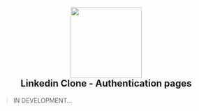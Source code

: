 <h2 align="center"><img src="../clone-linkedin-signin/src/assets/images/logo_linkedin.png" width="162px"> <br>
Linkedin Clone - Authentication pages</h2>

> IN DEVELOPMENT...
